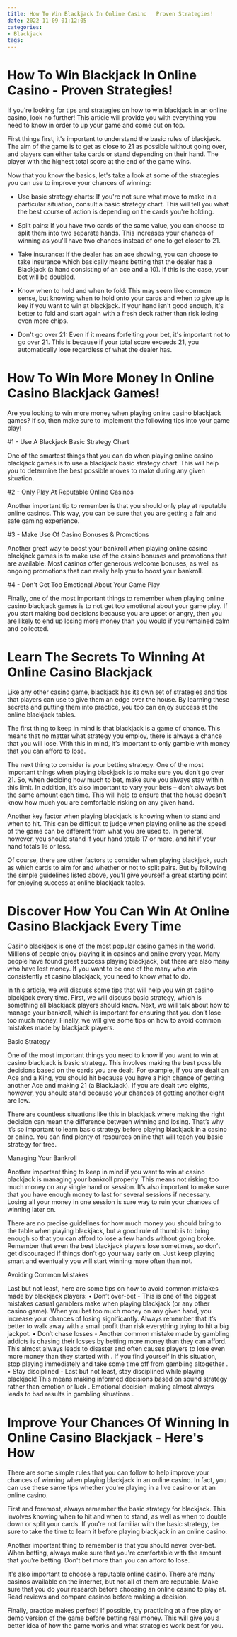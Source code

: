 ```yaml
---
title: How To Win Blackjack In Online Casino   Proven Strategies!
date: 2022-11-09 01:12:05
categories:
- Blackjack
tags:
---
```



#  How To Win Blackjack In Online Casino - Proven Strategies!

If you're looking for tips and strategies on how to win blackjack in an online casino, look no further! This article will provide you with everything you need to know in order to up your game and come out on top.

First things first, it's important to understand the basic rules of blackjack. The aim of the game is to get as close to 21 as possible without going over, and players can either take cards or stand depending on their hand. The player with the highest total score at the end of the game wins.

Now that you know the basics, let's take a look at some of the strategies you can use to improve your chances of winning:

- Use basic strategy charts: If you're not sure what move to make in a particular situation, consult a basic strategy chart. This will tell you what the best course of action is depending on the cards you're holding.

- Split pairs: If you have two cards of the same value, you can choose to split them into two separate hands. This increases your chances of winning as you'll have two chances instead of one to get closer to 21.

- Take insurance: If the dealer has an ace showing, you can choose to take insurance which basically means betting that the dealer has a Blackjack (a hand consisting of an ace and a 10). If this is the case, your bet will be doubled.

- Know when to hold and when to fold: This may seem like common sense, but knowing when to hold onto your cards and when to give up is key if you want to win at blackjack. If your hand isn't good enough, it's better to fold and start again with a fresh deck rather than risk losing even more chips.

- Don't go over 21: Even if it means forfeiting your bet, it's important not to go over 21. This is because if your total score exceeds 21, you automatically lose regardless of what the dealer has.

#  How To Win More Money In Online Casino Blackjack Games!

Are you looking to win more money when playing online casino blackjack games? If so, then make sure to implement the following tips into your game play!

#1 - Use A Blackjack Basic Strategy Chart

One of the smartest things that you can do when playing online casino blackjack games is to use a blackjack basic strategy chart. This will help you to determine the best possible moves to make during any given situation.

#2 - Only Play At Reputable Online Casinos

Another important tip to remember is that you should only play at reputable online casinos. This way, you can be sure that you are getting a fair and safe gaming experience.

#3 - Make Use Of Casino Bonuses & Promotions

Another great way to boost your bankroll when playing online casino blackjack games is to make use of the casino bonuses and promotions that are available. Most casinos offer generous welcome bonuses, as well as ongoing promotions that can really help you to boost your bankroll.

#4 - Don't Get Too Emotional About Your Game Play

Finally, one of the most important things to remember when playing online casino blackjack games is to not get too emotional about your game play. If you start making bad decisions because you are upset or angry, then you are likely to end up losing more money than you would if you remained calm and collected.

#  Learn The Secrets To Winning At Online Casino Blackjack 

Like any other casino game, blackjack has its own set of strategies and tips that players can use to give them an edge over the house. By learning these secrets and putting them into practice, you too can enjoy success at the online blackjack tables.

The first thing to keep in mind is that blackjack is a game of chance. This means that no matter what strategy you employ, there is always a chance that you will lose. With this in mind, it’s important to only gamble with money that you can afford to lose.

The next thing to consider is your betting strategy. One of the most important things when playing blackjack is to make sure you don’t go over 21. So, when deciding how much to bet, make sure you always stay within this limit. In addition, it’s also important to vary your bets – don’t always bet the same amount each time. This will help to ensure that the house doesn’t know how much you are comfortable risking on any given hand. 

Another key factor when playing blackjack is knowing when to stand and when to hit. This can be difficult to judge when playing online as the speed of the game can be different from what you are used to. In general, however, you should stand if your hand totals 17 or more, and hit if your hand totals 16 or less. 

Of course, there are other factors to consider when playing blackjack, such as which cards to aim for and whether or not to split pairs. But by following the simple guidelines listed above, you’ll give yourself a great starting point for enjoying success at online blackjack tables.

#  Discover How You Can Win At Online Casino Blackjack Every Time 

Casino blackjack is one of the most popular casino games in the world. Millions of people enjoy playing it in casinos and online every year. Many people have found great success playing blackjack, but there are also many who have lost money. If you want to be one of the many who win consistently at casino blackjack, you need to know what to do. 

In this article, we will discuss some tips that will help you win at casino blackjack every time. First, we will discuss basic strategy, which is something all blackjack players should know. Next, we will talk about how to manage your bankroll, which is important for ensuring that you don’t lose too much money. Finally, we will give some tips on how to avoid common mistakes made by blackjack players.

Basic Strategy 

One of the most important things you need to know if you want to win at casino blackjack is basic strategy. This involves making the best possible decisions based on the cards you are dealt. For example, if you are dealt an Ace and a King, you should hit because you have a high chance of getting another Ace and making 21 (a BlackJack). If you are dealt two eights, however, you should stand because your chances of getting another eight are low.

There are countless situations like this in blackjack where making the right decision can mean the difference between winning and losing. That’s why it’s so important to learn basic strategy before playing blackjack in a casino or online. You can find plenty of resources online that will teach you basic strategy for free.

Managing Your Bankroll 

Another important thing to keep in mind if you want to win at casino blackjack is managing your bankroll properly. This means not risking too much money on any single hand or session. It’s also important to make sure that you have enough money to last for several sessions if necessary. Losing all your money in one session is sure way to ruin your chances of winning later on.

There are no precise guidelines for how much money you should bring to the table when playing blackjack, but a good rule of thumb is to bring enough so that you can afford to lose a few hands without going broke. Remember that even the best blackjack players lose sometimes, so don’t get discouraged if things don’t go your way early on. Just keep playing smart and eventually you will start winning more often than not.

Avoiding Common Mistakes 

Last but not least, here are some tips on how to avoid common mistakes made by blackjack players: 
• Don’t over-bet - This is one of the biggest mistakes casual gamblers make when playing blackjack (or any other casino game). When you bet too much money on any given hand, you increase your chances of losing significantly. Always remember that it’s better to walk away with a small profit than risk everything trying to hit a big jackpot. 
• Don’t chase losses - Another common mistake made by gambling addicts is chasing their losses by betting more money than they can afford. This almost always leads to disaster and often causes players to lose even more money than they started with . If you find yourself in this situation, stop playing immediately and take some time off from gambling altogether . • Stay disciplined - Last but not least, stay disciplined while playing blackjack! This means making informed decisions based on sound strategy rather than emotion or luck . Emotional decision-making almost always leads to bad results in gambling situations .

#  Improve Your Chances Of Winning In Online Casino Blackjack - Here's How

There are some simple rules that you can follow to help improve your chances of winning when playing blackjack in an online casino. In fact, you can use these same tips whether you're playing in a live casino or at an online casino.

First and foremost, always remember the basic strategy for blackjack. This involves knowing when to hit and when to stand, as well as when to double down or split your cards. If you're not familiar with the basic strategy, be sure to take the time to learn it before playing blackjack in an online casino.

Another important thing to remember is that you should never over-bet. When betting, always make sure that you're comfortable with the amount that you're betting. Don't bet more than you can afford to lose.

It's also important to choose a reputable online casino. There are many casinos available on the internet, but not all of them are reputable. Make sure that you do your research before choosing an online casino to play at. Read reviews and compare casinos before making a decision.

Finally, practice makes perfect! If possible, try practicing at a free play or demo version of the game before betting real money. This will give you a better idea of how the game works and what strategies work best for you.
